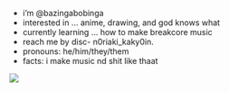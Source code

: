 - i’m @bazingabobinga
- interested in ... anime, drawing, and god knows what
- currently learning ... how to make breakcore music
- reach me by disc- n0riaki_kaky0in.   
- pronouns: he/him/they/them
- facts: i make music nd shit like thaat
<img src="https://imagizer.imageshack.com/img922/2323/qMgz0o.png"/>

<!---
bazingabobinga/bazingabobinga is a ✨ special ✨ repository because its `README.md` (this file) appears on your GitHub profile.
You can click the Preview link to take a look at your changes.
--->
